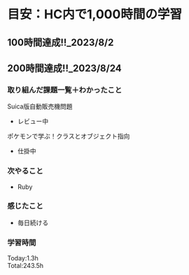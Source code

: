 # 目安：HC内で1,000時間の学習
## 100時間達成!!_2023/8/2<br>
## 200時間達成!!_2023/8/24<br>

### 取り組んだ課題一覧＋わかったこと

Suica版自動販売機問題
- レビュー中

ポケモンで学ぶ！クラスとオブジェクト指向
- 仕掛中

### 次やること
- Ruby
### 感じたこと
- 毎日続ける
### 学習時間
Today:1.3h<br>
Total:243.5h
